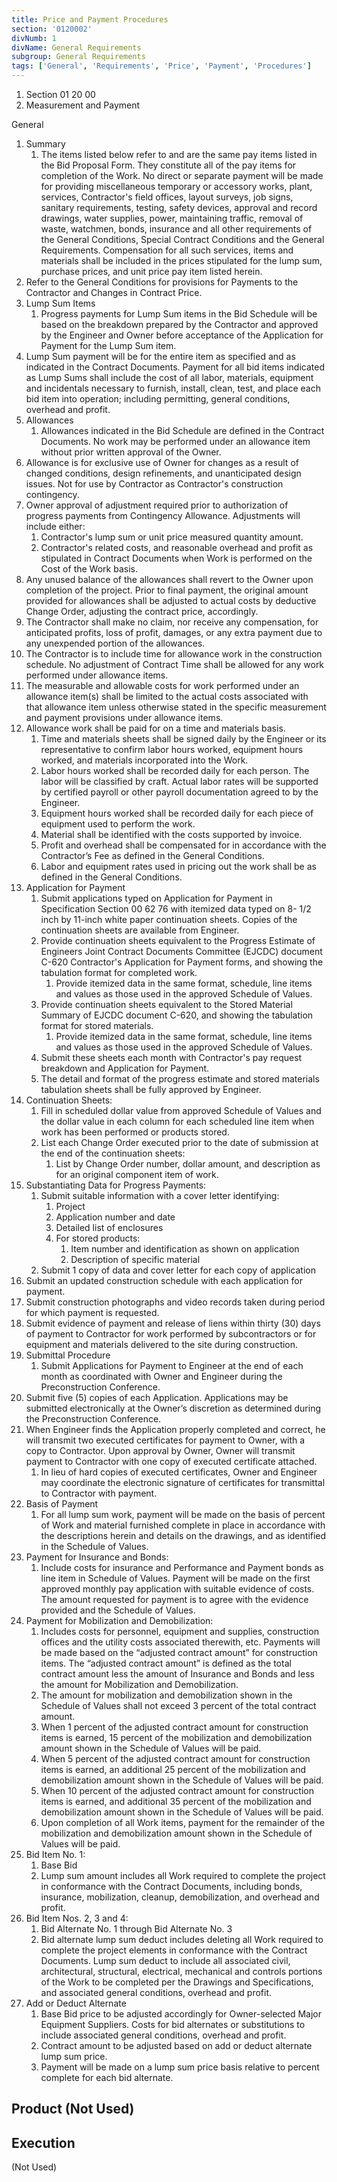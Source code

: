 ```yaml
---
title: Price and Payment Procedures
section: '0120002'
divNumb: 1
divName: General Requirements
subgroup: General Requirements
tags: ['General', 'Requirements', 'Price', 'Payment', 'Procedures']
---
```


   1. Section 01 20 00
   1. Measurement and Payment

General
1. Summary
   1. The items listed below refer to and are the same pay items listed in the Bid Proposal Form. They constitute all of the pay items for completion of the Work. No direct or separate payment will be made for providing miscellaneous temporary or accessory works, plant, services, Contractor's field offices, layout surveys, job signs, sanitary requirements, testing, safety devices, approval and record drawings, water supplies, power, maintaining traffic, removal of waste, watchmen, bonds, insurance and all other requirements of the General Conditions, Special Contract Conditions and the General Requirements. Compensation for all such services, items and materials shall be included in the prices stipulated for the lump sum, purchase prices, and unit price pay item listed herein.
2. Refer to the General Conditions for provisions for Payments to the Contractor and Changes in Contract Price.
2. Lump Sum Items
   1. Progress payments for Lump Sum items in the Bid Schedule will be based on the breakdown prepared by the Contractor and approved by the Engineer and Owner before acceptance of the Application for Payment for the Lump Sum item.
2. Lump Sum payment will be for the entire item as specified and as indicated in the Contract Documents. Payment for all bid items indicated as Lump Sums shall include the cost of all labor, materials, equipment and incidentals necessary to furnish, install, clean, test, and place each bid item into operation; including permitting, general conditions, overhead and profit. 
3. Allowances
   1. Allowances indicated in the Bid Schedule are defined in the Contract Documents. No work may be performed under an allowance item without prior written approval of the Owner.
2. Allowance is for exclusive use of Owner for changes as a result of changed conditions, design refinements, and unanticipated design issues. Not for use by Contractor as Contractor's construction contingency.
3. Owner approval of adjustment required prior to authorization of progress payments from Contingency Allowance. Adjustments will include either:
	1. Contractor's lump sum or unit price measured quantity amount.
	2. Contractor's related costs, and reasonable overhead and profit as stipulated in Contract Documents when Work is performed on the Cost of the Work basis.
4. Any unused balance of the allowances shall revert to the Owner upon completion of the project. Prior to final payment, the original amount provided for allowances shall be adjusted to actual costs by deductive Change Order, adjusting the contract price, accordingly.
5. The Contractor shall make no claim, nor receive any compensation, for anticipated profits, loss of profit, damages, or any extra payment due to any unexpended portion of the allowances.
6. The Contractor is to include time for allowance work in the construction schedule. No adjustment of Contract Time shall be allowed for any work performed under allowance items.
7. The measurable and allowable costs for work performed under an allowance item(s) shall be limited to the actual costs associated with that allowance item unless otherwise stated in the specific measurement and payment provisions under allowance items.
8. Allowance work shall be paid for on a time and materials basis.
	1. Time and materials sheets shall be signed daily by the Engineer or its representative to confirm labor hours worked, equipment hours worked, and materials incorporated into the Work.
	2. Labor hours worked shall be recorded daily for each person. The labor will be classified by craft. Actual labor rates will be supported by certified payroll or other payroll documentation agreed to by the Engineer.
	3. Equipment hours worked shall be recorded daily for each piece of equipment used to perform the work. 
	4. Material shall be identified with the costs supported by invoice.
	5. Profit and overhead shall be compensated for in accordance with the Contractor’s Fee as defined in the General Conditions.
	6. Labor and equipment rates used in pricing out the work shall be as defined in the General Conditions.
4. Application for Payment
   1. Submit applications typed on Application for Payment in Specification Section 00 62 76 with itemized data typed on 8- 1/2 inch by 11-inch white paper continuation sheets. Copies of the continuation sheets are available from Engineer.
	1. Provide continuation sheets equivalent to the Progress Estimate of Engineers Joint Contract Documents Committee (EJCDC) document C-620 Contractor's Application for Payment forms, and showing the tabulation format for completed work.
		1. Provide itemized data in the same format, schedule, line items and values as those used in the approved Schedule of Values.
	2. Provide continuation sheets equivalent to the Stored Material Summary of EJCDC document C-620, and showing the tabulation format for stored materials.
		1. Provide itemized data in the same format, schedule, line items and values as those used in the approved Schedule of Values.
	3. Submit these sheets each month with Contractor's pay request breakdown and Application for Payment.
	4. The detail and format of the progress estimate and stored materials tabulation sheets shall be fully approved by Engineer.
2. Continuation Sheets:
	1. Fill in scheduled dollar value from approved Schedule of Values and the dollar value in each column for each scheduled line item when work has been performed or products stored.
	2. List each Change Order executed prior to the date of submission at the end of the continuation sheets:
		1. List by Change Order number, dollar amount, and description as for an original component item of work.
3. Substantiating Data for Progress Payments:
	1. Submit suitable information with a cover letter identifying:
		1. Project
		2. Application number and date
		3. Detailed list of enclosures
		4. For stored products:
			1. Item number and identification as shown on application
			2. Description of specific material
	2. Submit 1 copy of data and cover letter for each copy of application
4. Submit an updated construction schedule with each application for payment.
5. Submit construction photographs and video records taken during period for which payment is requested. 
6. Submit evidence of payment and release of liens within thirty (30) days of payment to Contractor for work performed by subcontractors or for equipment and materials delivered to the site during construction. 
5. Submittal Procedure
   1. Submit Applications for Payment to Engineer at the end of each month as coordinated with Owner and Engineer during the Preconstruction Conference.
2. Submit five (5) copies of each Application. Applications may be submitted electronically at the Owner’s discretion as determined during the Preconstruction Conference.
3. When Engineer finds the Application properly completed and correct, he will transmit two executed certificates for payment to Owner, with a copy to Contractor. Upon approval by Owner, Owner will transmit payment to Contractor with one copy of executed certificate attached.
	1. In lieu of hard copies of executed certificates, Owner and Engineer may coordinate the electronic signature of certificates for transmittal to Contractor with payment.
6. Basis of Payment
   1. For all lump sum work, payment will be made on the basis of percent of Work and material furnished complete in place in accordance with the descriptions herein and details on the drawings, and as identified in the Schedule of Values.
2. Payment for Insurance and Bonds:
      1. Include costs for insurance and Performance and Payment bonds as line item in Schedule of Values. Payment will be made on the first approved monthly pay application with suitable evidence of costs. The amount requested for payment is to agree with the evidence provided and the Schedule of Values.
3. Payment for Mobilization and Demobilization:
      1. Includes costs for personnel, equipment and supplies, construction offices and the utility costs associated therewith, etc. Payments will be made based on the “adjusted contract amount” for construction items. The “adjusted contract amount” is defined as the total contract amount less the amount of Insurance and Bonds and less the amount for Mobilization and Demobilization.
	1. The amount for mobilization and demobilization shown in the Schedule of Values shall not exceed 3 percent of the total contract amount.
	2. When 1 percent of the adjusted contract amount for construction items is earned, 15 percent of the mobilization and demobilization amount shown in the Schedule of Values will be paid.
	3. When 5 percent of the adjusted contract amount for construction items is earned, an additional 25 percent of the mobilization and demobilization amount shown in the Schedule of Values will be paid.
	4. When 10 percent of the adjusted contract amount for construction items is earned, and additional 35 percent of the mobilization and demobilization amount shown in the Schedule of Values will be paid.
	5. Upon completion of all Work items, payment for the remainder of the mobilization and demobilization amount shown in the Schedule of Values will be paid.
4. Bid Item No. 1:
      1. Base Bid
	1. Lump sum amount includes all Work required to complete the project in conformance with the Contract Documents, including bonds, insurance, mobilization, cleanup, demobilization, and overhead and profit.
5. Bid Item Nos. 2, 3 and 4:
      1. Bid Alternate No. 1 through Bid Alternate No. 3
	1. Bid alternate lump sum deduct includes deleting all Work required to complete the project elements in conformance with the Contract Documents. Lump sum deduct to include all associated civil, architectural, structural, electrical, mechanical and controls portions of the Work to be completed per the Drawings and Specifications, and associated general conditions, overhead and profit.
6.  Add or Deduct Alternate
	1. Base Bid price to be adjusted accordingly for Owner-selected Major Equipment Suppliers. Costs for bid alternates or substitutions to include associated general conditions, overhead and profit.
	2. Contract amount to be adjusted based on add or deduct alternate lump sum price.
	3. Payment will be made on a lump sum price basis relative to percent complete for each bid alternate.
   ## Product (Not Used)


## Execution

 (Not Used) 

